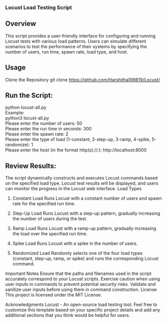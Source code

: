 ### Locust Load Testing Script
## Overview
This script provides a user-friendly interface for configuring and running Locust tests with various load patterns. Users can simulate different scenarios to test the performance of their systems by specifying the number of users, run time, spawn rate, load type, and host.

## Usage
Clone the Repository
git clone https://github.com/Harshitha199819/Locust/

## Run the Script:
python locust-all.py <br>
Example:<br>
python3 locust-all.py <br>
Please enter the number of users: 50 <br>
Please enter the run time in seconds: 300 <br>
Please enter the spawn rate: 2 <br>
Please enter the type of load (1-constant, 2-step-up, 3-ramp, 4-spike, 5-randomize): 1 <br>
Please enter the host (in the format http(s)://<IP>:<port>): http://localhost:8000 <br>

## Review Results:

The script dynamically constructs and executes Locust commands based on the specified load type. Locust test results will be displayed, and users can monitor the progress in the Locust web interface.
Load Types
1. Constant Load
Runs Locust with a constant number of users and spawn rate for the specified run time.

2. Step-Up Load
Runs Locust with a step-up pattern, gradually increasing the number of users during the test.

3. Ramp Load
Runs Locust with a ramp-up pattern, gradually increasing the load over the specified run time.

4. Spike Load
Runs Locust with a spike in the number of users.

5. Randomized Load
Randomly selects one of the four load types (constant, step-up, ramp, or spike) and runs the corresponding Locust command.

Important Notes
Ensure that the paths and filenames used in the script accurately correspond to your Locust scripts.
Exercise caution when using user inputs in commands to prevent potential security risks. Validate and sanitize user inputs before using them in command construction.
License
This project is licensed under the MIT License.

Acknowledgments
Locust - An open-source load testing tool.
Feel free to customize this template based on your specific project details and add any additional sections that you think would be helpful for users.





